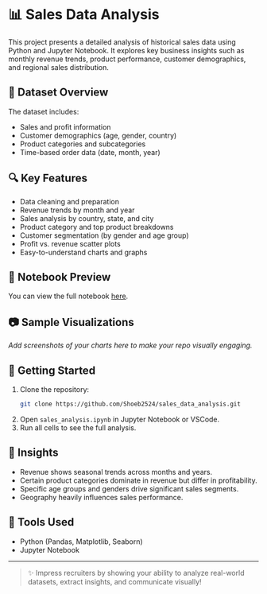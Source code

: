# 📊 Sales Data Analysis

This project presents a detailed analysis of historical sales data using Python and Jupyter Notebook. It explores key business insights such as monthly revenue trends, product performance, customer demographics, and regional sales distribution.

## 📁 Dataset Overview

The dataset includes:
- Sales and profit information
- Customer demographics (age, gender, country)
- Product categories and subcategories
- Time-based order data (date, month, year)

## 🔍 Key Features

- Data cleaning and preparation
- Revenue trends by month and year
- Sales analysis by country, state, and city
- Product category and top product breakdowns
- Customer segmentation (by gender and age group)
- Profit vs. revenue scatter plots
- Easy-to-understand charts and graphs

## 📓 Notebook Preview

You can view the full notebook [here](sales_analysis.ipynb).

## 📷 Sample Visualizations

*Add screenshots of your charts here to make your repo visually engaging.*

## 🚀 Getting Started

1. Clone the repository:
   ```bash
   git clone https://github.com/Shoeb2524/sales_data_analysis.git
   ```
2. Open `sales_analysis.ipynb` in Jupyter Notebook or VSCode.
3. Run all cells to see the full analysis.

## 🧠 Insights

- Revenue shows seasonal trends across months and years.
- Certain product categories dominate in revenue but differ in profitability.
- Specific age groups and genders drive significant sales segments.
- Geography heavily influences sales performance.

## 📌 Tools Used

- Python (Pandas, Matplotlib, Seaborn)
- Jupyter Notebook

---

> ✨ Impress recruiters by showing your ability to analyze real-world datasets, extract insights, and communicate visually!

